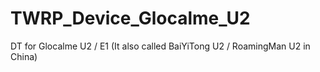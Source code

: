 # TWRP_Device_Glocalme_U2

DT for Glocalme U2 / E1 (It also called BaiYiTong U2 / RoamingMan U2 in China)
